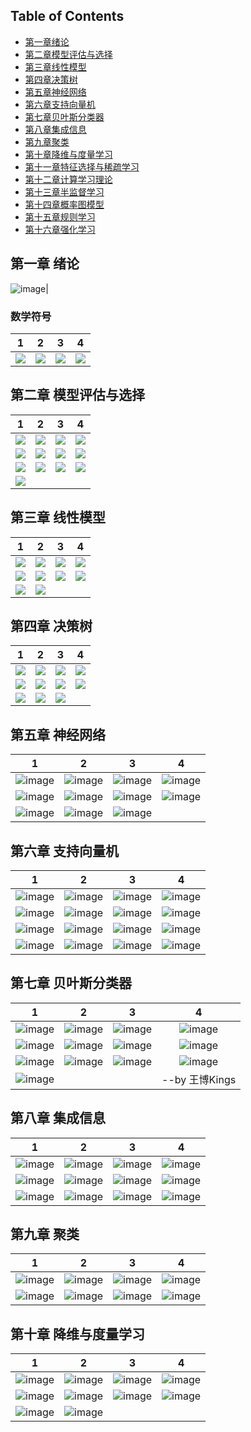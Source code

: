 ## Table of Contents
- [第一章绪论](https://github.com/Sophia-11/Machine-Learning-Notes/)
- [第二章模型评估与选择](https://github.com/Sophia-11/Machine-Learning-Notes/)
- [第三章线性模型](https://github.com/Sophia-11/Machine-Learning-Notes/)
- [第四章决策树](https://github.com/Sophia-11/Machine-Learning-Notes/)
- [第五章神经网络](https://github.com/Sophia-11/Machine-Learning-Notes/)
- [第六章支持向量机](https://github.com/Sophia-11/Machine-Learning-Notes/)
- [第七章贝叶斯分类器](https://github.com/Sophia-11/Machine-Learning-Notes/)
- [第八章集成信息](https://github.com/Sophia-11/Machine-Learning-Notes/)
- [第九章聚类](https://github.com/Sophia-11/Machine-Learning-Notes/)
- [第十章降维与度量学习](https://github.com/Sophia-11/Machine-Learning-Notes/)
- [第十一章特征选择与稀疏学习](https://github.com/Sophia-11/Machine-Learning-Notes/)
- [第十二章计算学习理论](https://github.com/Sophia-11/Machine-Learning-Notes/)
- [第十三章半监督学习](https://github.com/Sophia-11/Machine-Learning-Notes/)
- [第十四章概率图模型](https://github.com/Sophia-11/Machine-Learning-Notes/)
- [第十五章规则学习](https://github.com/Sophia-11/Machine-Learning-Notes/)
- [第十六章强化学习](https://github.com/Sophia-11/Machine-Learning-Notes/)


## 第一章 绪论

 ![image](./ch1/ch01.png)|


### 数学符号
| 1 | 2 | 3 |4 |
|:-----------:|:--------:|:---------:|:---------:|
|![](./ch/0000.jpg)| ![](./ch/0001.jpg)| ![](./ch/0002.jpg)|  ![](./ch/0003.jpg)| 

## 第二章  模型评估与选择
| 1 | 2 | 3 |4 |
|:-----------:|:--------:|:---------:|:---------:|
|![](./ch2/%E6%89%AB%E6%8F%8F_%E5%89%AF%E6%9C%AC.jpg)| ![](./ch2/%E6%89%AB%E6%8F%8F0001_%E5%89%AF%E6%9C%AC.jpg)| ![](./ch2/%E6%89%AB%E6%8F%8F0002_%E5%89%AF%E6%9C%AC.jpg)|  ![](./ch2/%E6%89%AB%E6%8F%8F0003_%E5%89%AF%E6%9C%AC.jpg)| 
|![](./ch2/%E6%89%AB%E6%8F%8F0004_%E5%89%AF%E6%9C%AC.jpg)| ![](./ch2/%E6%89%AB%E6%8F%8F0005_%E5%89%AF%E6%9C%AC.jpg)| ![](./ch2/%E6%89%AB%E6%8F%8F0006_%E5%89%AF%E6%9C%AC.jpg)|  ![](./ch2/%E6%89%AB%E6%8F%8F0007_%E5%89%AF%E6%9C%AC.jpg)| 
|![](./ch2/%E6%89%AB%E6%8F%8F0008_%E5%89%AF%E6%9C%AC.jpg)| ![](./ch2/%E6%89%AB%E6%8F%8F0009_%E5%89%AF%E6%9C%AC.jpg)| ![](./ch2/%E6%89%AB%E6%8F%8F0010_%E5%89%AF%E6%9C%AC.jpg)|  ![](./ch2/%E6%89%AB%E6%8F%8F0011_%E5%89%AF%E6%9C%AC.jpg)| 
|![](./ch2/%E6%89%AB%E6%8F%8F0012_%E5%89%AF%E6%9C%AC.jpg)||| 



## 第三章  线性模型
| 1 | 2 | 3 |4 |
|:-----------:|:--------:|:---------:|:---------:|
|![](./ch3/%E6%89%AB%E6%8F%8F0014_%E5%89%AF%E6%9C%AC.jpg)| ![](./ch3/%E6%89%AB%E6%8F%8F0015_%E5%89%AF%E6%9C%AC.jpg)| ![](./ch3/%E6%89%AB%E6%8F%8F0016_%E5%89%AF%E6%9C%AC.jpg)|  ![](./ch3/%E6%89%AB%E6%8F%8F0017_%E5%89%AF%E6%9C%AC.jpg)| 
|![](./ch3/%E6%89%AB%E6%8F%8F0018_%E5%89%AF%E6%9C%AC.jpg)| ![](./ch3/%E6%89%AB%E6%8F%8F0019_%E5%89%AF%E6%9C%AC.jpg)| ![](./ch3/%E6%89%AB%E6%8F%8F0020_%E5%89%AF%E6%9C%AC.jpg)|  ![](./ch3/%E6%89%AB%E6%8F%8F0021_%E5%89%AF%E6%9C%AC.jpg)| 
|![](./ch3/%E6%89%AB%E6%8F%8F0022_%E5%89%AF%E6%9C%AC.jpg)| ![](./ch3/%E6%89%AB%E6%8F%8F0023_%E5%89%AF%E6%9C%AC.jpg)| 


## 第四章   决策树
| 1 | 2 | 3 |4 |
|:-----------:|:--------:|:---------:|:---------:|
|![](./ch4/%E6%89%AB%E6%8F%8F0024_%E5%89%AF%E6%9C%AC.jpg)| ![](./ch4/%E6%89%AB%E6%8F%8F0025_%E5%89%AF%E6%9C%AC.jpg)| ![](./ch4/%E6%89%AB%E6%8F%8F0026_%E5%89%AF%E6%9C%AC.jpg)|  ![](./ch4/%E6%89%AB%E6%8F%8F0027_%E5%89%AF%E6%9C%AC.jpg)| 
|![](./ch4/%E6%89%AB%E6%8F%8F0028_%E5%89%AF%E6%9C%AC.jpg)| ![](./ch4/%E6%89%AB%E6%8F%8F0029_%E5%89%AF%E6%9C%AC.jpg)| ![](./ch4/%E6%89%AB%E6%8F%8F0030_%E5%89%AF%E6%9C%AC.jpg)|  ![](./ch4/%E6%89%AB%E6%8F%8F0031_%E5%89%AF%E6%9C%AC.jpg)| 
|![](./ch4/%E6%89%AB%E6%8F%8F0032_%E5%89%AF%E6%9C%AC.jpg)| ![](./ch4/%E6%89%AB%E6%8F%8F0033_%E5%89%AF%E6%9C%AC.jpg)| ![](./ch4/%E6%89%AB%E6%8F%8F0034_%E5%89%AF%E6%9C%AC.jpg)| 

## 第五章   神经网络
| 1 | 2 | 3 |4 |
|:-----------:|:--------:|:---------:|:---------:|
|![image](./ch5/%E6%89%AB%E6%8F%8F0035_%E5%89%AF%E6%9C%AC.jpg)|![image](./ch5/%E6%89%AB%E6%8F%8F0036_%E5%89%AF%E6%9C%AC.jpg)|![image](./ch5/%E6%89%AB%E6%8F%8F0037_%E5%89%AF%E6%9C%AC.jpg)|![image](./ch5/%E6%89%AB%E6%8F%8F0038_%E5%89%AF%E6%9C%AC.jpg)|
![image](./ch5/%E6%89%AB%E6%8F%8F0039_%E5%89%AF%E6%9C%AC.jpg)|![image](./ch5/%E6%89%AB%E6%8F%8F0040_%E5%89%AF%E6%9C%AC.jpg)|![image](./ch5/%E6%89%AB%E6%8F%8F0041_%E5%89%AF%E6%9C%AC.jpg)|![image](./ch5/%E6%89%AB%E6%8F%8F0042_%E5%89%AF%E6%9C%AC.jpg)|
![image](./ch5/%E6%89%AB%E6%8F%8F0043_%E5%89%AF%E6%9C%AC.jpg)|![image](./ch5/%E6%89%AB%E6%8F%8F0044_%E5%89%AF%E6%9C%AC.jpg)|![image](./ch5/%E6%89%AB%E6%8F%8F0045_%E5%89%AF%E6%9C%AC.jpg)|



## 第六章   支持向量机
| 1 | 2 | 3 |4 |
|:-----------:|:--------:|:---------:|:---------:|
|![image](./ch6/%E6%89%AB%E6%8F%8F_%E5%89%AF%E6%9C%AC.jpg)|![image](./ch6/%E6%89%AB%E6%8F%8F0001_%E5%89%AF%E6%9C%AC.jpg)|![image](./ch6/%E6%89%AB%E6%8F%8F0002_%E5%89%AF%E6%9C%AC.jpg)|![image](./ch6/%E6%89%AB%E6%8F%8F0003_%E5%89%AF%E6%9C%AC.jpg)|
![image](./ch6/%E6%89%AB%E6%8F%8F0004_%E5%89%AF%E6%9C%AC.jpg)|![image](./ch6/%E6%89%AB%E6%8F%8F0005_%E5%89%AF%E6%9C%AC.jpg)|![image](./ch6/%E6%89%AB%E6%8F%8F0006_%E5%89%AF%E6%9C%AC.jpg)|![image](./ch6/%E6%89%AB%E6%8F%8F0007_%E5%89%AF%E6%9C%AC.jpg)|
![image](./ch6/%E6%89%AB%E6%8F%8F0008_%E5%89%AF%E6%9C%AC.jpg)|![image](./ch6/%E6%89%AB%E6%8F%8F0009_%E5%89%AF%E6%9C%AC.jpg)|![image](./ch6/%E6%89%AB%E6%8F%8F0010_%E5%89%AF%E6%9C%AC.jpg)|![image](./ch6/%E6%89%AB%E6%8F%8F0011_%E5%89%AF%E6%9C%AC.jpg)|
![image](./ch6/%E6%89%AB%E6%8F%8F0012_%E5%89%AF%E6%9C%AC.jpg)|![image](./ch6/%E6%89%AB%E6%8F%8F0013_%E5%89%AF%E6%9C%AC.jpg)|![image](./ch6/%E6%89%AB%E6%8F%8F0014_%E5%89%AF%E6%9C%AC.jpg)|![image](./ch6/%E6%89%AB%E6%8F%8F0015_%E5%89%AF%E6%9C%AC.jpg)|

## 第七章    贝叶斯分类器
| 1 | 2 | 3 |4 |
|:-----------:|:--------:|:---------:|:---------:|
|![image](./ch7/062.jpg)|![image](./ch7/063.jpg)|![image](./ch7/064.jpg)|![image](./ch7/065.jpg)|
|![image](./ch7/066.jpg)|![image](./ch7/067.jpg)|![image](./ch7/068.jpg)|![image](./ch7/069.jpg)
|![image](./ch7/070.jpg)|![image](./ch7/071.jpg)|![image](./ch7/072.jpg)|![image](./ch7/073.jpg)
|![image](./ch7/074.jpg)|||--by 王博Kings| 

## 第八章   集成信息
| 1 | 2 | 3 |4 |
|:-----------:|:--------:|:---------:|:---------:|
|![image](./ch8/075.jpg)|![image](./ch8/076.jpg)|![image](./ch8/077.jpg)|![image](./ch8/078.jpg)|
|![image](./ch8/079.jpg)|![image](./ch8/080.jpg)|![image](./ch8/081.jpg)|![image](./ch8/082.jpg)|
|![image](./ch8/083.jpg)|![image](./ch8/084.jpg)|![image](./ch8/085.jpg)|![image](./ch8/086.jpg)|

## 第九章   聚类
| 1 | 2 | 3 |4 |
|:-----------:|:--------:|:---------:|:---------:|
|![image](./ch9/087.jpg)|![image](./ch9/088.jpg)|![image](./ch9/089.jpg)|![image](./ch9/090.jpg)|
|![image](./ch9/091.jpg)|![image](./ch9/092.jpg)|![image](./ch9/093.jpg)|![image](./ch9/094.jpg)|


## 第十章  降维与度量学习
| 1 | 2 | 3 |4 |
|:-----------:|:--------:|:---------:|:---------:|
|![image](./ch10/095.jpg)|![image](./ch10/096.jpg)|![image](./ch10/097.jpg)|![image](./ch10/098.jpg)|
|![image](./ch10/099.jpg)|![image](./ch10/100.jpg)|![image](./ch10/101.jpg)|![image](./ch10/102.jpg)|
|![image](./ch10/103.jpg)|![image](./ch10/104.jpg)|
